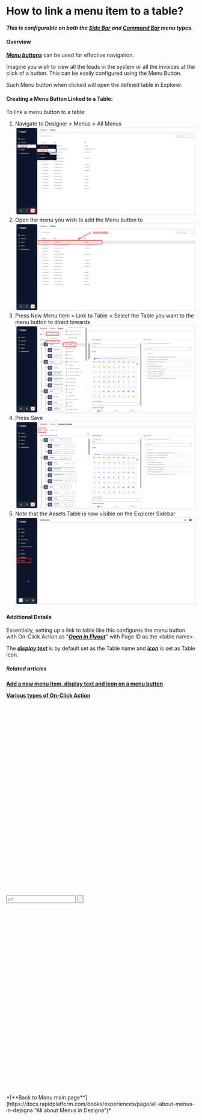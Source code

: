 # How to link a menu item to a table?

***This is configurable on both the [Side Bar](https://docs.rapidplatform.com/books/glossary/page/sidebar) and [Command Bar](https://docs.rapidplatform.com/books/glossary/page/command-bar) menu types.***

#### Overview

[***Menu buttons***](https://docs.rapidplatform.com/books/glossary/page/menu "Menu item") can be used for effective navigation.

Imagine you wish to view all the leads in the system or all the invoices at the click of a button. This can be easily configured using the Menu Button.

Such Menu button when clicked will open the defined table in Explorer.

#### Creating a Menu Button Linked to a Table:

To link a menu button to a table:

1. Navigate to Designer &gt; Menus &gt; All Menus  
    ![image-1702000239526.png](./downloaded_image_1705285673276.png)
2. Open the menu you wish to add the Menu button to  
    ![image-1702000318420.png](./downloaded_image_1705285674296.png)
3. Press New Menu Item &gt; Link to Table &gt; Select the Table you want to the menu button to direct towards  
    ![image-1702000366375.png](./downloaded_image_1705285675316.png)
4. Press Save  
    ![image-1702000383062.png](./downloaded_image_1705285676335.png)
5. Note that the Assets Table is now visible on the Explorer Sidebar  
    ![image-1702000598454.png](./downloaded_image_1705285677350.png)

#### Additional Details

Essentially, setting up a link to table like this configures the menu button with On-Click Action as "***[Open in Flyout](https://docs.rapidplatform.com/books/experiences/page/how-to-open-a-specific-page-in-flyout-with-a-click-of-a-menu-button "How to open a specific page in Flyout with a click of a Menu button?")***" with Page ID as the &lt;table name&gt;.

The [***display text***](https://docs.rapidplatform.com/books/experiences/page/how-to-create-a-new-menu-item-set-display-text-and-icon "How to create a new menu item, set display text and icon?") is by default set as the Table name and [***icon***](https://docs.rapidplatform.com/books/experiences/page/how-to-create-a-new-menu-item-set-display-text-and-icon "How to create a new menu item, set display text and icon?") is set as Table icon.

##### **Related articles**

**[Add a new menu item, display text and icon on a menu button ](https://docs.rapidplatform.com/books/experiences/page/how-to-set-display-text-and-icon-for-a-menu-item "How to set display text and icon for a menu item?")**

**[Various types of On-Click Action](https://docs.rapidplatform.com/books/experiences/page/how-to-set-on-click-action-for-a-menu-item "How to set On-Click Action for a menu item?")**

<div class="pointer-container" id="bkmrk-%C2%A0-1"><div class="pointer anim is-page-editable"><svg class="svg-icon" data-icon="link" role="presentation" viewbox="0 0 24 24" xmlns="http://www.w3.org/2000/svg"></svg><div class="input-group inline block"><input id="bkmrk--1" placeholder="url" readonly="readonly" type="text"></input> <button class="button outline icon" data-clipboard-target="#pointer-url" title="Copy Link" type="button"><svg class="svg-icon" data-icon="copy" role="presentation" viewbox="0 0 24 24" xmlns="http://www.w3.org/2000/svg"></svg></button></div><svg class="svg-icon" data-icon="edit" role="presentation" viewbox="0 0 24 24" xmlns="http://www.w3.org/2000/svg"></svg></div></div>*[**Back to Menu main page**](https://docs.rapidplatform.com/books/experiences/page/all-about-menus-in-dezigna "All about Menus in Dezigna")*